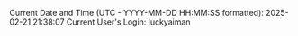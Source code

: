 Current Date and Time (UTC - YYYY-MM-DD HH:MM:SS formatted): 2025-02-21 21:38:07
Current User's Login: luckyaiman
